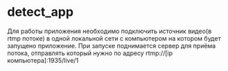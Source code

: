 # detect_app
 
Для работы приложения необходимо подключить источник видео(в rtmp потоке) в одной локальной сети с компьютером на котором будет запущено приложение. При запуске поднимается сервер для приёма потока, отправлять который нужно по адресу rtmp://[ip компьютера]:1935/live/1
